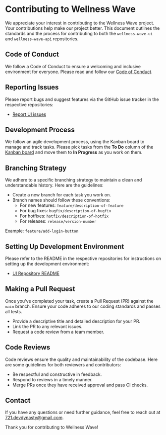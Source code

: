 # Contributing to Wellness Wave

We appreciate your interest in contributing to the Wellness Wave project. Your contributions help make our project better. This document outlines the standards and the process for contributing to both the `wellness-wave-ui` and `wellness-wave-api` repositories.

## Code of Conduct

We follow a Code of Conduct to ensure a welcoming and inclusive environment for everyone. Please read and follow our [Code of Conduct](CODE_OF_CONDUCT.md).

## Reporting Issues

Please report bugs and suggest features via the GitHub issue tracker in the respective repositories:

- [Report UI issues](https://github.com/your-organization/wellness-wave-ui/issues)

## Development Process

We follow an agile development process, using the Kanban board to manage and track tasks. Please pick tasks from the **To Do** column of the [Kanban board](https://github.com/orgs/DeveloperDynasty/projects/1) and move them to **In Progress** as you work on them.

## Branching Strategy

We adhere to a specific branching strategy to maintain a clean and understandable history. Here are the guidelines:

- Create a new branch for each task you work on.
- Branch names should follow these conventions:
  - For new features: `feature/description-of-feature`
  - For bug fixes: `bugfix/description-of-bugfix`
  - For hotfixes: `hotfix/description-of-hotfix`
  - For releases: `release/version-number`

Example: `feature/add-login-button`

## Setting Up Development Environment

Please refer to the README in the respective repositories for instructions on setting up the development environment:

- [UI Repository README](https://github.com/your-organization/wellness-wave-ui/blob/main/README.md)

## Making a Pull Request

Once you've completed your task, create a Pull Request (PR) against the `main` branch. Ensure your code adheres to our coding standards and passes all tests.

- Provide a descriptive title and detailed description for your PR.
- Link the PR to any relevant issues.
- Request a code review from a team member.

## Code Reviews

Code reviews ensure the quality and maintainability of the codebase. Here are some guidelines for both reviewers and contributors:

- Be respectful and constructive in feedback.
- Respond to reviews in a timely manner.
- Merge PRs once they have received approval and pass CI checks.

## Contact

If you have any questions or need further guidance, feel free to reach out at [721.devdynasty@gmail.com](mailto:721.devdynasty@gmail.com).

Thank you for contributing to Wellness Wave!